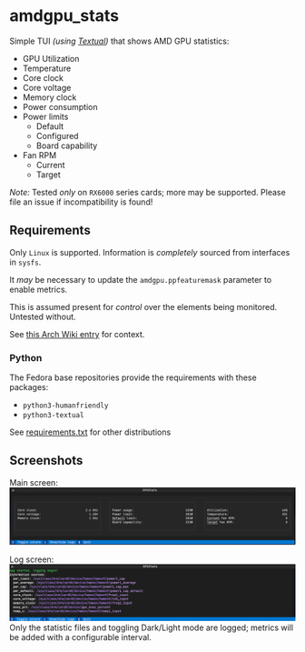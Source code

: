 # amdgpu_stats

Simple TUI _(using [Textual](https://textual.textualize.io/))_ that shows AMD GPU statistics:
- GPU Utilization
- Temperature
- Core clock
- Core voltage
- Memory clock
- Power consumption
- Power limits
    - Default
    - Configured
    - Board capability
 - Fan RPM
    - Current
    - Target

*Note:* Tested _only_ on `RX6000` series cards; more may be supported. Please file an issue if incompatibility is found!

## Requirements
Only `Linux` is supported. Information is _completely_ sourced from interfaces in `sysfs`.

It _may_ be necessary to update the `amdgpu.ppfeaturemask` parameter to enable metrics.

This is assumed present for *control* over the elements being monitored. Untested without. 

See [this Arch Wiki entry](https://wiki.archlinux.org/title/AMDGPU#Boot_parameter) for context.

### Python
The Fedora base repositories provide the requirements with these packages:
 - `python3-humanfriendly`
 - `python3-textual`

See [requirements.txt](requirements.txt) for other distributions

## Screenshots

Main screen:
![Screenshot of main screen](screens/main.png "Main screen")

Log screen:
![Screenshot of log screen](screens/logging.png "Logging screen")
Only the statistic files and toggling Dark/Light mode are logged; metrics will be added with a configurable interval.
